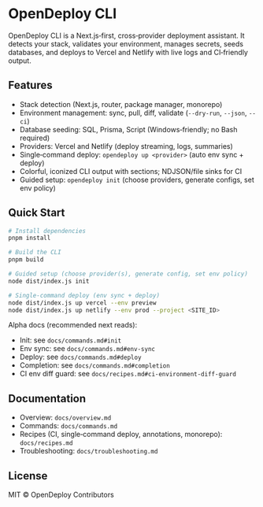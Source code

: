 # OpenDeploy CLI

OpenDeploy CLI is a Next.js‑first, cross‑provider deployment assistant. It detects your stack, validates your environment, manages secrets, seeds databases, and deploys to Vercel and Netlify with live logs and CI‑friendly output.

## Features

- Stack detection (Next.js, router, package manager, monorepo)
- Environment management: sync, pull, diff, validate (`--dry-run`, `--json`, `--ci`)
- Database seeding: SQL, Prisma, Script (Windows‑friendly; no Bash required)
- Providers: Vercel and Netlify (deploy streaming, logs, summaries)
- Single‑command deploy: `opendeploy up <provider>` (auto env sync + deploy)
- Colorful, iconized CLI output with sections; NDJSON/file sinks for CI
- Guided setup: `opendeploy init` (choose providers, generate configs, set env policy)

## Quick Start

```bash
# Install dependencies
pnpm install

# Build the CLI
pnpm build

# Guided setup (choose provider(s), generate config, set env policy)
node dist/index.js init

# Single‑command deploy (env sync + deploy)
node dist/index.js up vercel --env preview
node dist/index.js up netlify --env prod --project <SITE_ID>
```

Alpha docs (recommended next reads):

- Init: see `docs/commands.md#init`
- Env sync: see `docs/commands.md#env-sync`
- Deploy: see `docs/commands.md#deploy`
- Completion: see `docs/commands.md#completion`
- CI env diff guard: see `docs/recipes.md#ci-environment-diff-guard`

## Documentation

- Overview: `docs/overview.md`
- Commands: `docs/commands.md`
- Recipes (CI, single‑command deploy, annotations, monorepo): `docs/recipes.md`
 - Troubleshooting: `docs/troubleshooting.md`

## License

MIT © OpenDeploy Contributors
